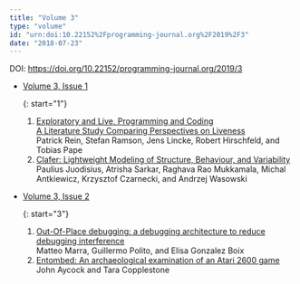 ```yaml
---
title: "Volume 3"
type: "volume"
id: "urn:doi:10.22152%2Fprogramming-journal.org%2F2019%2F3"
date: "2018-07-23"
---
```

DOI: <https://doi.org/10.22152/programming-journal.org/2019/3>


* [Volume 3, Issue 1](issue1)  




  {: start="1"}
  1. [Exploratory and Live, Programming and Coding  
A Literature Study Comparing Perspectives on Liveness](/2019/3/1)  
Patrick Rein, Stefan Ramson, Jens Lincke, Robert Hirschfeld, and Tobias Pape
  1. [Clafer: Lightweight Modeling of Structure, Behaviour, and Variability](/2019/3/2)  
Paulius Juodisius, Atrisha Sarkar, Raghava Rao Mukkamala, Michal Antkiewicz, Krzysztof Czarnecki, and Andrzej Wasowski



* [Volume 3, Issue 2](issue2)  




  {: start="3"}
  1. [Out-Of-Place debugging: a debugging architecture to reduce debugging interference](/2019/3/3)  
Matteo Marra, Guillermo Polito, and Elisa Gonzalez Boix
  1. [Entombed: An archaeological examination of an Atari 2600 game](/2019/3/4)  
John Aycock and Tara Copplestone






